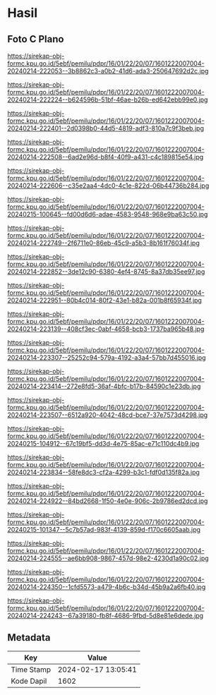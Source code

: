 # Hasil

## Foto C Plano

https://sirekap-obj-formc.kpu.go.id/5ebf/pemilu/pdpr/16/01/22/20/07/1601222007004-20240214-222053--3b8862c3-a0b2-41d6-ada3-250647692d2c.jpg

https://sirekap-obj-formc.kpu.go.id/5ebf/pemilu/pdpr/16/01/22/20/07/1601222007004-20240214-222224--b624596b-51bf-46ae-b26b-ed642ebb99e0.jpg

https://sirekap-obj-formc.kpu.go.id/5ebf/pemilu/pdpr/16/01/22/20/07/1601222007004-20240214-222401--2d0398b0-44d5-4819-adf3-810a7c9f3beb.jpg

https://sirekap-obj-formc.kpu.go.id/5ebf/pemilu/pdpr/16/01/22/20/07/1601222007004-20240214-222508--6ad2e96d-b8f4-40f9-a431-c4c189815e54.jpg

https://sirekap-obj-formc.kpu.go.id/5ebf/pemilu/pdpr/16/01/22/20/07/1601222007004-20240214-222606--c35e2aa4-4dc0-4c1e-822d-06b44736b284.jpg

https://sirekap-obj-formc.kpu.go.id/5ebf/pemilu/pdpr/16/01/22/20/07/1601222007004-20240215-100645--fd00d6d6-adae-4583-9548-968e9ba63c50.jpg

https://sirekap-obj-formc.kpu.go.id/5ebf/pemilu/pdpr/16/01/22/20/07/1601222007004-20240214-222749--2f6711e0-86eb-45c9-a5b3-8b161f76034f.jpg

https://sirekap-obj-formc.kpu.go.id/5ebf/pemilu/pdpr/16/01/22/20/07/1601222007004-20240214-222852--3de12c90-6380-4ef4-8745-8a37db35ee97.jpg

https://sirekap-obj-formc.kpu.go.id/5ebf/pemilu/pdpr/16/01/22/20/07/1601222007004-20240214-222951--80b4c014-80f2-43e1-b82a-001b8f65934f.jpg

https://sirekap-obj-formc.kpu.go.id/5ebf/pemilu/pdpr/16/01/22/20/07/1601222007004-20240214-223139--408cf3ec-0abf-4658-bcb3-1737ba965b48.jpg

https://sirekap-obj-formc.kpu.go.id/5ebf/pemilu/pdpr/16/01/22/20/07/1601222007004-20240214-223307--25252c94-579a-4192-a3a4-57bb7d455016.jpg

https://sirekap-obj-formc.kpu.go.id/5ebf/pemilu/pdpr/16/01/22/20/07/1601222007004-20240214-223414--272e8fd5-36af-4bfc-b17b-84590c1e23db.jpg

https://sirekap-obj-formc.kpu.go.id/5ebf/pemilu/pdpr/16/01/22/20/07/1601222007004-20240214-223507--6512a920-4042-48cd-bce7-37e7573d4298.jpg

https://sirekap-obj-formc.kpu.go.id/5ebf/pemilu/pdpr/16/01/22/20/07/1601222007004-20240215-104912--67c19bf5-dd3d-4e75-85ac-e71c110dc4b9.jpg

https://sirekap-obj-formc.kpu.go.id/5ebf/pemilu/pdpr/16/01/22/20/07/1601222007004-20240214-223834--58fe8dc3-cf2a-4299-b3c1-fdf0d135f82a.jpg

https://sirekap-obj-formc.kpu.go.id/5ebf/pemilu/pdpr/16/01/22/20/07/1601222007004-20240214-224922--84bd2668-1f50-4e0e-906c-2b9786ed2dcd.jpg

https://sirekap-obj-formc.kpu.go.id/5ebf/pemilu/pdpr/16/01/22/20/07/1601222007004-20240215-101347--5c7b57ad-983f-4139-859d-f170c6605aab.jpg

https://sirekap-obj-formc.kpu.go.id/5ebf/pemilu/pdpr/16/01/22/20/07/1601222007004-20240214-224555--ae6bb908-9867-457d-98e2-4230d1a90c02.jpg

https://sirekap-obj-formc.kpu.go.id/5ebf/pemilu/pdpr/16/01/22/20/07/1601222007004-20240214-224350--1cfd5573-a479-4b6c-b34d-45b9a2a6fb40.jpg

https://sirekap-obj-formc.kpu.go.id/5ebf/pemilu/pdpr/16/01/22/20/07/1601222007004-20240214-224243--67a39180-fb8f-4686-9fbd-5d8e81e6dede.jpg


## Metadata

| Key        | Value               |
| ---------- | ------------------- |
| Time Stamp | 2024-02-17 13:05:41 |
| Kode Dapil | 1602                |



